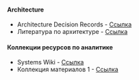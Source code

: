 #### Architecture
- Architecture Decision Records - [Ссылка](https://github.com/joelparkerhenderson/architecture-decision-record)
- Литература по архитектуре - [Ссылка](https://github.com/mhadidg/software-architecture-books)

#### Коллекции ресурсов по аналитике
- Systems Wiki - [Ссылка](https://systems-wiki.notion.site/systems-wiki-7a1f054b62a040d695acabd97f14213f)
- Коллекция материалов 1 - [Ссылка](https://mellarius.ru/analysis)